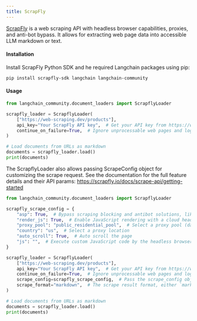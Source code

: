 ```yaml
---
title: ScrapFly
---
```


[ScrapFly](https://scrapfly.io/) is a web scraping API with headless browser capabilities, proxies, and anti-bot bypass. It allows for extracting web page data into accessible LLM markdown or text.

#### Installation

Install ScrapFly Python SDK and he required Langchain packages using pip:

```shell
pip install scrapfly-sdk langchain langchain-community
```

#### Usage

```python
from langchain_community.document_loaders import ScrapflyLoader

scrapfly_loader = ScrapflyLoader(
    ["https://web-scraping.dev/products"],
    api_key="Your ScrapFly API key",  # Get your API key from https://www.scrapfly.io/
    continue_on_failure=True,  # Ignore unprocessable web pages and log their exceptions
)

# Load documents from URLs as markdown
documents = scrapfly_loader.load()
print(documents)
```

The ScrapflyLoader also allows passing ScrapeConfig object for customizing the scrape request. See the documentation for the full feature details and their API params: <https://scrapfly.io/docs/scrape-api/getting-started>

```python
from langchain_community.document_loaders import ScrapflyLoader

scrapfly_scrape_config = {
    "asp": True,  # Bypass scraping blocking and antibot solutions, like Cloudflare
    "render_js": True,  # Enable JavaScript rendering with a cloud headless browser
    "proxy_pool": "public_residential_pool",  # Select a proxy pool (datacenter or residnetial)
    "country": "us",  # Select a proxy location
    "auto_scroll": True,  # Auto scroll the page
    "js": "",  # Execute custom JavaScript code by the headless browser
}

scrapfly_loader = ScrapflyLoader(
    ["https://web-scraping.dev/products"],
    api_key="Your ScrapFly API key",  # Get your API key from https://www.scrapfly.io/
    continue_on_failure=True,  # Ignore unprocessable web pages and log their exceptions
    scrape_config=scrapfly_scrape_config,  # Pass the scrape_config object
    scrape_format="markdown",  # The scrape result format, either `markdown`(default) or `text`
)

# Load documents from URLs as markdown
documents = scrapfly_loader.load()
print(documents)
```
